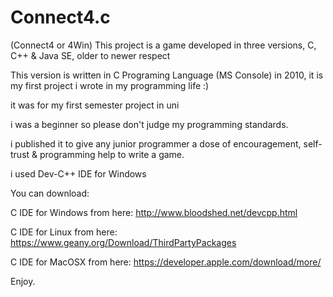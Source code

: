 # Connect4.c
(Connect4 or 4Win) This project is a game developed in three versions, C, C++ &amp; Java SE, older to newer respect

This version is written in C Programing Language (MS Console) in 2010, it is my first project i wrote in my programming life :)

it was for my first semester project in uni

i was a beginner so please don't judge my programming standards.

i published it to give any junior programmer a dose of encouragement, self-trust & programming help to write a game.

i used Dev-C++ IDE for Windows

You can download:

C IDE for Windows from here: http://www.bloodshed.net/devcpp.html

C IDE for Linux from here: https://www.geany.org/Download/ThirdPartyPackages

C IDE for MacOSX from here: https://developer.apple.com/download/more/

Enjoy.
